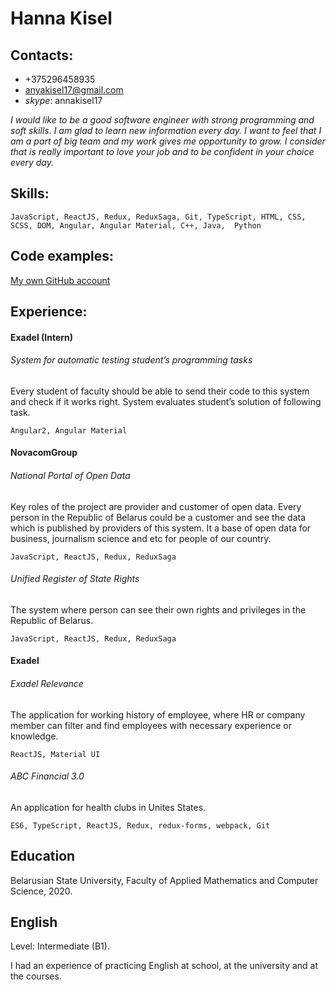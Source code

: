 # Hanna Kisel
## Contacts:
* +375296458935
* anyakisel17@gmail.com
* *skype*: annakisel17

*I would like to be a good software engineer with strong programming
and soft skills. I am glad to learn new information every day. I want to feel 
that I am a part of big team and my work gives me opportunity to grow.
I consider that is really important to love your job and to be confident 
in your choice every day.*

## Skills:

`JavaScript, ReactJS, Redux, ReduxSaga, Git, TypeScript, HTML, CSS, SCSS, DOM, Angular, Angular Material, C++, Java, 
Python `

## Code examples:
[My own GitHub account](https://github.com/annakisel)

## Experience:

#### Exadel (Intern)

###### System for automatic testing student’s programming tasks

Every student of faculty should be able to send their code to this system and check if it works right. System evaluates
student’s solution of following task.

`Angular2, Angular Material`

#### NovacomGroup

###### National Portal of Open Data

Key roles of the project are provider and customer of open data. Every person in the 
Republic of Belarus could be a customer and see the data which is published by providers of this system. 
It a base of open data for business, journalism science and etc for people of our country.

`JavaScript, ReactJS, Redux, ReduxSaga`

###### Unified Register of State Rights
The system where person can see their own rights and privileges in the Republic of Belarus.

`JavaScript, ReactJS, Redux, ReduxSaga`

#### Exadel

###### Exadel Relevance

The application for working history of employee, where HR or company member can filter and find employees with
necessary experience or knowledge.

`ReactJS, Material UI`

###### ABC Financial 3.0

An application for health clubs in Unites States.

`ES6, TypeScript, ReactJS, Redux, redux-forms, webpack, Git`

## Education
Belarusian State University, Faculty of Applied Mathematics and Computer Science, 2020.

## English
Level: Intermediate (B1).

I had an experience of practicing English at school, at the university and at the courses.


